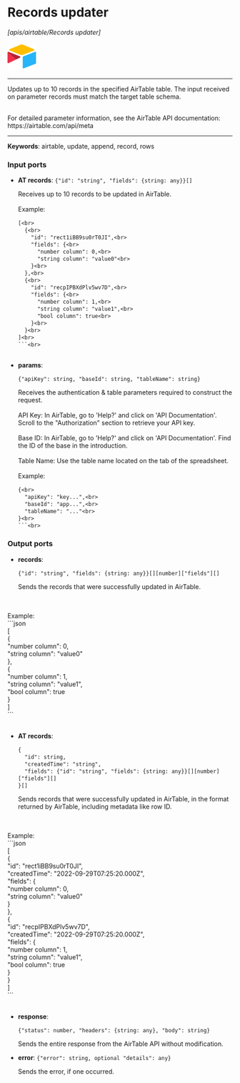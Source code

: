 # Records updater

_[apis/airtable/Records updater]_

![icon](</assets/icons/5555939f-919c-41f8-847e-4b71cd64b2df.png>)

---

Updates up to 10 records in the specified AirTable table. The input received on parameter records must match the target table schema.
<br>

<br>
For detailed parameter information, see the AirTable API documentation: 
<br>
https://airtable.com/api/meta<br>

---

__Keywords__: airtable, update, append, record, rows

### Input ports

* __AT records__: ` {"id": "string", "fields": {string: any}}[] `

    Receives up to 10 records to be updated in AirTable.<br>
    <br>
    Example:<br>
    ```json<br>
    [<br>
      {<br>
        "id": "rect1iBB9su0rT0JI",<br>
        "fields": {<br>
          "number column": 0,<br>
          "string column": "value0"<br>
        }<br>
      },<br>
      {<br>
        "id": "recpIPBXdPlv5wv7D",<br>
        "fields": {<br>
          "number column": 1,<br>
          "string column": "value1",<br>
          "bool column": true<br>
        }<br>
      }<br>
    ]<br>
    ```<br>


* __params__: 
    ```
    {"apiKey": string, "baseId": string, "tableName": string}
    ```

    Receives the authentication & table parameters required to construct the request.<br>
    <br>
    API Key: In AirTable, go to 'Help?' and click on 'API Documentation'. Scroll to the "Authorization" section to retrieve your API key.<br>
    <br>
    Base ID: In AirTable, go to 'Help?' and click on 'API Documentation'. Find the ID of the base in the introduction.<br>
    <br>
    Table Name: Use the table name located on the tab of the spreadsheet.<br>
    <br>
    Example:<br>
    ```json<br>
    {<br>
      "apiKey": "key...",<br>
      "baseId": "app...",<br>
      "tableName": "..."<br>
    }<br>
    ```<br>

### Output ports

* __records__: 
    ```
    {"id": "string", "fields": {string: any}}[][number]["fields"][]
    ```

    Sends the records that were successfully updated in AirTable.
<br>
    
<br>
    Example:
<br>
    ```json
<br>
    [
<br>
      {
<br>
        "number column": 0,
<br>
        "string column": "value0"
<br>
      },
<br>
      {
<br>
        "number column": 1,
<br>
        "string column": "value1",
<br>
        "bool column": true
<br>
      }
<br>
    ]
<br>
    ```
<br>
    <br>


* __AT records__: 
    ```
    {
      "id": string,
      "createdTime": "string",
      "fields": {"id": "string", "fields": {string: any}}[][number]["fields"][]
    }[]
    ```

    Sends records that were successfully updated in AirTable, in the format returned by AirTable, including metadata like row ID.
<br>
    
<br>
    Example:
<br>
    ```json
<br>
    [
<br>
      {
<br>
        "id": "rect1iBB9su0rT0JI",
<br>
        "createdTime": "2022-09-29T07:25:20.000Z",
<br>
        "fields": {
<br>
          "number column": 0,
<br>
          "string column": "value0"
<br>
        }
<br>
      },
<br>
      {
<br>
        "id": "recpIPBXdPlv5wv7D",
<br>
        "createdTime": "2022-09-29T07:25:20.000Z",
<br>
        "fields": {
<br>
          "number column": 1,
<br>
          "string column": "value1",
<br>
          "bool column": true
<br>
        }
<br>
      }
<br>
    ]
<br>
    ```
<br>
    <br>


* __response__: 
    ```
    {"status": number, "headers": {string: any}, "body": string}
    ```

    Sends the entire response from the AirTable API without modification.<br>


* __error__: ` {"error": string, optional "details": any} `

    Sends the error, if one occurred.<br>

